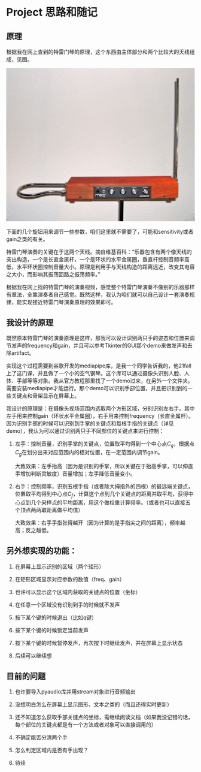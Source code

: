 # Project 思路和随记

## 原理

根据我在网上查到的特雷门琴的原理，这个东西由主体部分和两个比较大的天线组成，见图。

![特雷门琴照片（摘自维基百科）](theremin.jpg)

下面的几个旋钮用来调节一些参数，咱们这里就不需要了，可能和sensitivity或者gain之类的有关。

特雷门琴演奏的关键在于这两个天线。摘自维基百科：“乐器包含有两个像天线的突出构造，一个是长直金属杆，一个是环状的水平金属圈，垂直杆控制音频率高低，水平环状圈控制音量大小。原理是利用手与天线构造的距离远近，改变其电容之大小，而影响其振荡回路之振荡频率。”

根据我在网上找的特雷门琴的演奏视频，感觉整个特雷门琴演奏不像别的乐器那样有章法，全靠演奏者自己感觉。既然这样，我认为咱们就可以自己设计一套演奏规律，能实现接近特雷门琴演奏原理的效果即可。

## 我设计的原理

既然原本特雷门琴的演奏原理是这样，那我可以设计识别两只手的姿态和位置来调节发声的frequency和gain，并且可以参考Tkinter的GUI那个demo来做发声和去除artifact。

实现这个过程需要到谷歌开发的mediapipe库，是我一个同学告诉我的，他21fall上了这门课，并且做了一个小的空气钢琴。这个库可以通过摄像头识别人脸、人体、手部等等对象。我从官方教程那里找了一个demo过来，在另外一个文件夹。需要安装mediapipe才能运行。那个demo可以识别手部位置，并且把识别到的一些关键点和骨架显示在屏幕上。

我设计的原理是：在摄像头视场范围内选取两个方形区域，分别识别左右手。其中左手用来控制gain（环状水平金属圈），右手用来控制frequency（长直金属杆）。因为识别手部的时候可以识别到手掌的关键点和每根手指的关键点（详见demo），我认为可以通过识别两只手不同部位的关键点来进行控制：

1. 左手：控制音量，识别手掌的关键点，位置取平均得到一个中心点$C_g$，根据点$C_g$在划分出来对应范围内的相对位置，在一定范围内调节gain。

    大致效果：左手抬高（因为是识别的手掌，所以关键在于抬高手掌，可以伸直手增加判断灵敏度）音量增加；左手降低音量变小。

2. 右手：控制频率，识别五根手指（或者除大拇指外的四根）的最远端关键点，位置取平均得到中心点$C_f$，计算这个点到几个关键点的距离并取平均，获得中心点到几个采样点的平均距离，用这个做权重计算频率。（或者也可以直接五个顶点两两取距离做平均值）

    大致效果：右手手指张得越开（因为计算的是手指尖之间的距离），频率越高；反之越低。

## 另外想实现的功能：

1. 在屏幕上显示识别的区域（两个矩形）

2. 在矩形区域显示对应参数的数值（freq、gain）

3. 也许可以显示这个区域内获取的关键点的位置（坐标）

4. 在任意一个区域没有识别到手的时候就不发声

5. 按下某个键的时候退出（比如q键）

6. 按下某个键的时候锁定当前发声

7. 按下某个键的时候暂停发声，再次按下时继续发声，并在屏幕上显示状态

8. 后续可以继续想

## 目前的问题

1. 也许要导入pyaudio库并用stream对象进行音频输出

2. 没想明白怎么在屏幕上显示图形、文本之类的（而且还得实时更新）

3. 还不知道怎么获取手部关键点的坐标，需继续阅读文档（如果我没记错的话，每个部位的关键点都是有一个方法或者对象可以直接调用的）

4. 不确定能否分清两个手

5. 怎么判定区域内是否有手出现？

6. 待续
